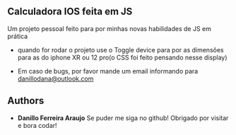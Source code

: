## Calculadora IOS feita em JS
Um projeto pessoal feito para por minhas novas habilidades de JS em prática

* quando for rodar o projeto use o Toggle device para por as dimensões para as do iphone XR ou 12 pro(o CSS foi feito pensando nesse display)

- Em caso de bugs, por favor mande um email informando para danillodana@outlook.com

## Authors

  * **Danillo Ferreira Araujo** 
  Se puder me siga no github!
  Obrigado por visitar e bora codar!
